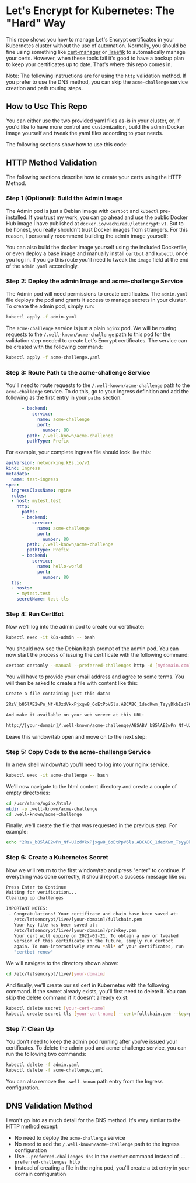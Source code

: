 # Let's Encrypt for Kubernetes: The "Hard" Way

This repo shows you how to manage Let's Encrypt certificates in your Kubernetes cluster without the use of automation.
Normally, you should be fine using something like [cert-manager](https://cert-manager.io/docs/) or [Traefik](https://traefik.io)
to automatically manage your certs.
However, when these tools fail it's good to have a backup plan to keep your certificates up to date.
That's where this repo comes in.

Note: The following instructions are for using the `http` validation method.
If you prefer to use the DNS method, you can skip the `acme-challenge` service creation and path routing steps.

## How to Use This Repo

You can either use the two provided yaml files as-is in your cluster,
or, if you'd like to have more control and customization,
build the admin Docker image yourself and tweak the yaml files according to your needs.

The following sections show how to use this code:

## HTTP Method Validation

The following sections describe how to create your certs using the HTTP Method.

### Step 1 (Optional): Build the Admin Image

The Admin pod is just a Debian image with `certbot` and `kubectl` pre-installed.
If you trust my work,
you can go ahead and use the public Docker Hub image I have published at `docker.io/wachiradu/letencrypt:v1`.
But to be honest, you really shouldn't trust Docker images from strangers.
For this reason, I personally recommend building the admin image yourself:

You can also build the docker image yourself using the included Dockerfile,
or even deploy a base image and manually install `certbot` and `kubectl` once you log in.
If you go this route you'll need to tweak the `image` field at the end of the `admin.yaml` accordingly.

### Step 2: Deploy the admin Image and acme-challenge Service

The Admin pod will need permissions to create certificates.
The `admin.yaml` file deploys the pod and grants it access to manage secrets in your cluster.
To create the admin pod, simply run:

```sh
kubectl apply -f admin.yaml
```

The `acme-challenge` service is just a plain `nginx` pod.
We will be routing requests to the `/.well-known/acme-challenge` path to this pod
for the validation step needed to create Let's Encrypt certificates.
The service can be created with the following command:

```sh
kubectl apply -f acme-challenge.yaml
```

### Step 3: Route Path to the acme-challenge Service

You'll need to route requests to the `/.well-known/acme-challenge` path to the `acme-challenge` service.
To do this, go to your Ingress definition and add the following as the first entry in your `paths` section:

```yaml
      - backend:
          service:
            name: acme-challenge
            port:
              number: 80
        path: /.well-known/acme-challenge
        pathType: Prefix
```

For example, your complete ingress file should look like this:

```yaml
apiVersion: networking.k8s.io/v1
kind: Ingress
metadata:
  name: test-ingress
spec:
  ingressClassName: nginx
  rules:
  - host: mytest.test
    http:
      paths:
      - backend:
          service:
            name: acme-challenge
            port:
              number: 80
        path: /.well-known/acme-challenge
        pathType: Prefix
      - backend:
          service:
            name: hello-world
            port:
              number: 80
  tls:
  - hosts:
    - mytest.test
    secretName: test-tls
```

### Step 4: Run CertBot

Now we'll log into the admin pod to create our certificate:

```sh
kubectl exec -it k8s-admin -- bash
```

You should now see the Debian bash prompt of the admin pod.
You can now start the process of issuing the certificate with the following command:

```sh
certbot certonly --manual --preferred-challenges http -d [mydomain.com],[mydomain.org],[mydomain.net]
```

You will have to provide your email address and agree to some terms.
You will then be asked to create a file with content like this:

```sh
Create a file containing just this data:

2RzV_b85lAE2wPn_Nf-UJzdVkxPjxgw8_6oEtPpV6ls.ABCABC_1dedKwm_TsyyDkbIsd76jnfrn5a_XrwkPkHU

And make it available on your web server at this URL:

http://[your-domain]/.well-known/acme-challenge/ABSABV_b85lAE2wPn_Nf-UJzdVkxPjxgw8_6oEtPpV6ls
```

Leave this window/tab open and move on to the next step:

### Step 5: Copy Code to the acme-challenge Service

In a new shell window/tab you'll need to log into your nginx service.

```sh
kubectl exec -it acme-challenge -- bash
```

We'll now navigate to the html content directory and create a couple of empty directories:

```sh
cd /usr/share/nginx/html/
mkdir -p .well-known/acme-challenge
cd .well-known/acme-challenge
```

Finally, we'll create the file that was requested in the previous step. For example:

```sh
echo "2RzV_b85lAE2wPn_Nf-UJzdVkxPjxgw8_6oEtPpV6ls.ABCABC_1dedKwm_TsyyDkbIsd76jnfrn5a_XrwkPkHU" > ABSABV_b85lAE2wPn_Nf-UJzdVkxPjxgw8_6oEtPpV6ls
```

### Step 6: Create a Kubernetes Secret

Now we will return to the first window/tab and press "enter" to continue.
If everything was done correctly, it should report a success message like so:

```sh
Press Enter to Continue
Waiting for verification...
Cleaning up challenges

IMPORTANT NOTES:
 - Congratulations! Your certificate and chain have been saved at:
   /etc/letsencrypt/live/[your-domain]/fullchain.pem
   Your key file has been saved at:
   /etc/letsencrypt/live/[your-domain]/privkey.pem
   Your cert will expire on 2021-01-21. To obtain a new or tweaked
   version of this certificate in the future, simply run certbot
   again. To non-interactively renew *all* of your certificates, run
   "certbot renew"
```

We will navigate to the directory shown above:

```sh
cd /etc/letsencrypt/live/[your-domain]
```

And finally, we'll create our ssl cert in Kubernetes with the following command.
If the secret already exists, you'll first need to delete it.
You can skip the delete command if it doesn't already exist:

```sh
kubectl delete secret [your-cert-name]
kubectl create secret tls [your-cert-name] --cert=fullchain.pem --key=privkey.pem
```

### Step 7: Clean Up

You don't need to keep the admin pod running after you've issued your certificates.
To delete the admin pod and acme-challenge service, you can run the following two commands:

```sh
kubectl delete -f admin.yaml
kubectl delete -f acme-challenge.yaml
```

You can also remove the `.well-known` path entry from the Ingress configuration.

## DNS Validation Method

I won't go into as much detail for the DNS method.
It's very similar to the HTTP method except:

- No need to deploy the `acme-challenge` service
- No need to add the `/.well-known/acme-challenge` path to the ingress configuration
- Use `--preferred-challenges dns` in the `certbot` command instead of `--preferred-challenges http`
- Instead of creating a file in the nginx pod, you'll create a txt entry in your domain configuration
